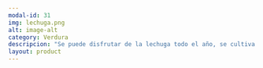 ```yaml
---
modal-id: 31
img: lechuga.png
alt: image-alt
category: Verdura
descripcion: "Se puede disfrutar de la lechuga todo el año, se cultiva en todos los climas."
layout: product
---
```

